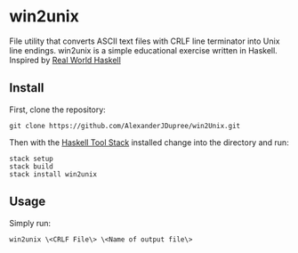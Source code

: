 # win2unix

File utility that converts ASCII text files with CRLF line terminator into Unix line endings.
win2unix is a simple educational exercise written in Haskell. Inspired by [Real World Haskell](http://book.realworldhaskell.org/)

## Install

First, clone the repository:

```
git clone https://github.com/AlexanderJDupree/win2Unix.git
```

Then with the [Haskell Tool Stack](https://docs.haskellstack.org/en/stable/README/#how-to-install) installed change into the directory and run:

```
stack setup
stack build
stack install win2unix
```

## Usage

Simply run: 

```
win2unix \<CRLF File\> \<Name of output file\> 
```


